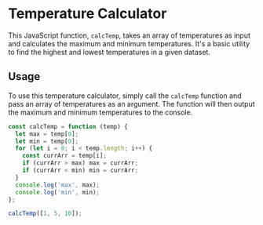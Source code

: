 # Temperature Calculator

This JavaScript function, `calcTemp`, takes an array of temperatures as input and calculates the maximum and minimum temperatures. It's a basic utility to find the highest and lowest temperatures in a given dataset.

## Usage

To use this temperature calculator, simply call the `calcTemp` function and pass an array of temperatures as an argument. The function will then output the maximum and minimum temperatures to the console.

```javascript
const calcTemp = function (temp) {
  let max = temp[0];
  let min = temp[0];
  for (let i = 0; i < temp.length; i++) {
    const currArr = temp[i];
    if (currArr > max) max = currArr;
    if (currArr < min) min = currArr;
  }
  console.log('max', max);
  console.log('min', min);
};

calcTemp([1, 5, 10]);
